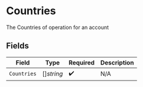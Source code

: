 # Countries

The Countries of operation for an account


## Fields

| Field              | Type               | Required           | Description        |
| ------------------ | ------------------ | ------------------ | ------------------ |
| `Countries`        | []*string*         | :heavy_check_mark: | N/A                |